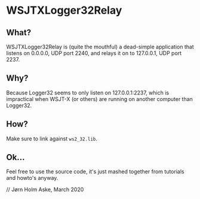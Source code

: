 # WSJTXLogger32Relay

## What?
WSJTXLogger32Relay is (quite the mouthful) a dead-simple application that listens on 0.0.0.0, UDP port 2240, and relays it on to 127.0.0.1, UDP port 2237.

## Why?
Because Logger32 seems to only listen on 127.0.0.1:2237, which is impractical when WSJT-X (or others) are running on another computer than Logger32.

## How?
Make sure to link against `ws2_32.lib`.

## Ok...
Feel free to use the source code, it's just mashed together from tutorials and howto's anyway.

// Jørn Holm Aske, March 2020